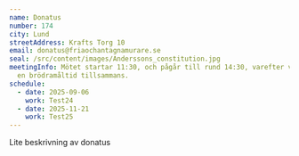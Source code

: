 ```yaml
---
name: Donatus
number: 174
city: Lund
streetAddress: Krafts Torg 10
email: donatus@friaochantagnamurare.se
seal: /src/content/images/Anderssons_constitution.jpg
meetingInfo: Mötet startar 11:30, och pågår till rund 14:30, varefter vi intar
  en brödramåltid tillsammans.
schedule:
  - date: 2025-09-06
    work: Test24
  - date: 2025-11-21
    work: Test25
---
```

Lite beskrivning av donatus